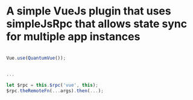 # A simple VueJs plugin that uses simpleJsRpc that allows state sync for multiple app instances

```javascript

Vue.use(QuantumVue());


...

let $rpc = this.$rpc('vue', this);
$rpc.theRemoteFn(...args).then(...);

```
